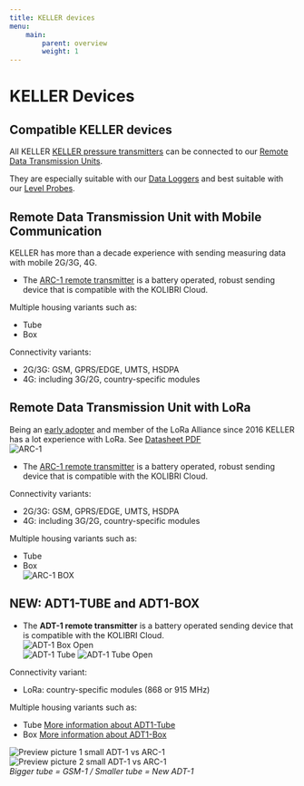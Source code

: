 ```yaml
---
title: KELLER devices
menu:
    main:
        parent: overview
        weight: 1
---
```


# KELLER Devices

## Compatible KELLER devices

All KELLER [KELLER pressure transmitters](https://keller-druck.com/en/products/pressure-transmitters) can be connected to our [Remote Data Transmission Units](https://keller-druck.com/en/products/wireless-solutions).

They are especially suitable with our [Data Loggers](https://keller-druck.com/en/products/data-loggers) and best suitable with our [Level Probes](https://keller-druck.com/en/products/level-probes).

## Remote Data Transmission Unit with Mobile Communication

KELLER has more than a decade experience with sending measuring data with mobile 2G/3G, 4G.

- The [ARC-1 remote transmitter](https://keller-druck.com/en/products/wireless-solutions/remote-transmission-units/arc1-tube) is a battery operated, robust sending device that is compatible with the KOLIBRI Cloud.

Multiple housing variants such as:  

- Tube  
- Box  

Connectivity variants:

- 2G/3G: GSM, GPRS/EDGE, UMTS, HSDPA
- 4G: including 3G/2G, country-specific modules  

## Remote Data Transmission Unit with LoRa

Being an [early adopter](https://www.thethingsnetwork.org/labs/story/pressure-manometer-node-shows-live-data-on-a-website-1) and member of the LoRa Alliance since 2016 KELLER has a lot experience with LoRa. See [Datasheet PDF](https://download.keller-druck.com/api/download/VyyiKwTWpeTxLdpb9sSSK4/en/2019-09.pdf)  
 ![ARC-1](../ARC-1.jpg "ARC-1")

- The [ARC-1 remote transmitter](https://keller-druck.com/en/products/wireless-solutions/remote-transmission-units/arc1-tube) is a battery operated, robust sending device that is compatible with the KOLIBRI Cloud.

Connectivity variants:

- 2G/3G: GSM, GPRS/EDGE, UMTS, HSDPA  
- 4G: including 3G/2G, country-specific modules  

Multiple housing variants such as:

- Tube  
- Box  
![ARC-1 BOX](../ARC-1_box.jpg "ARC-1 BOX")

## NEW: ADT1-TUBE and ADT1-BOX

- The **ADT-1 remote transmitter** is a battery operated sending device that is compatible with the KOLIBRI Cloud.  
 ![ADT-1 Box Open](../adt1-box-offen.jpg "ADT-1 Box open")  
 ![ADT-1 Tube](../adt1-tube-1.jpg "ADT-1 Tube")
 ![ADT-1 Tube Open](../adt1-tube-offen.jpg "ADT-1 Tube open")
 

Connectivity variant:  

- LoRa: country-specific modules (868 or 915 MHz)  

Multiple housing variants such as:  

 - Tube  [More information about ADT1-Tube](https://keller-druck.com/en/products/data-loggers/remote-transmission-units-with-data-logger/adt1-tube)  
 - Box  [More information about ADT1-Box](https://keller-druck.com/en/products/data-loggers/remote-transmission-units-with-data-logger/adt1-box)  

![Preview picture 1 small ADT-1 vs ARC-1](../GSMvsADT.jpg "Preview picture 1 small ADT-1 vs ARC-1")  ![Preview picture 2 small ADT-1 vs ARC-1](../GSMvsADT2.jpg "Preview picture 2 small ADT-1 vs ARC-1")  
*Bigger tube = GSM-1 / Smaller tube = New ADT-1*
